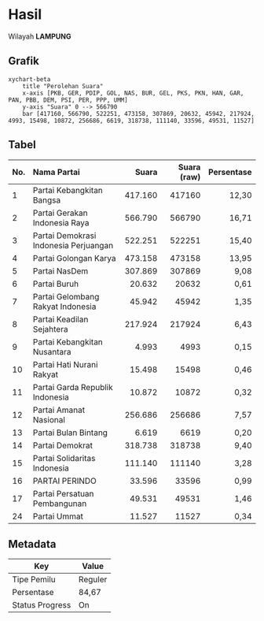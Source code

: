 # Hasil

Wilayah **LAMPUNG**

## Grafik

```mermaid
xychart-beta
    title "Perolehan Suara"
    x-axis [PKB, GER, PDIP, GOL, NAS, BUR, GEL, PKS, PKN, HAN, GAR, PAN, PBB, DEM, PSI, PER, PPP, UMM]
    y-axis "Suara" 0 --> 566790
    bar [417160, 566790, 522251, 473158, 307869, 20632, 45942, 217924, 4993, 15498, 10872, 256686, 6619, 318738, 111140, 33596, 49531, 11527]
```

## Tabel

| No. | Nama Partai                           | Suara   | Suara (raw) | Persentase |
|:--- |:------------------------------------- | -------:| -----------:| ----------:|
| 1   | Partai Kebangkitan Bangsa             | 417.160 | 417160      | 12,30      |
| 2   | Partai Gerakan Indonesia Raya         | 566.790 | 566790      | 16,71      |
| 3   | Partai Demokrasi Indonesia Perjuangan | 522.251 | 522251      | 15,40      |
| 4   | Partai Golongan Karya                 | 473.158 | 473158      | 13,95      |
| 5   | Partai NasDem                         | 307.869 | 307869      | 9,08       |
| 6   | Partai Buruh                          | 20.632  | 20632       | 0,61       |
| 7   | Partai Gelombang Rakyat Indonesia     | 45.942  | 45942       | 1,35       |
| 8   | Partai Keadilan Sejahtera             | 217.924 | 217924      | 6,43       |
| 9   | Partai Kebangkitan Nusantara          | 4.993   | 4993        | 0,15       |
| 10  | Partai Hati Nurani Rakyat             | 15.498  | 15498       | 0,46       |
| 11  | Partai Garda Republik Indonesia       | 10.872  | 10872       | 0,32       |
| 12  | Partai Amanat Nasional                | 256.686 | 256686      | 7,57       |
| 13  | Partai Bulan Bintang                  | 6.619   | 6619        | 0,20       |
| 14  | Partai Demokrat                       | 318.738 | 318738      | 9,40       |
| 15  | Partai Solidaritas Indonesia          | 111.140 | 111140      | 3,28       |
| 16  | PARTAI PERINDO                        | 33.596  | 33596       | 0,99       |
| 17  | Partai Persatuan Pembangunan          | 49.531  | 49531       | 1,46       |
| 24  | Partai Ummat                          | 11.527  | 11527       | 0,34       |


## Metadata

| Key             | Value   |
| --------------- | ------- |
| Tipe Pemilu     | Reguler |
| Persentase      | 84,67   |
| Status Progress | On      |



